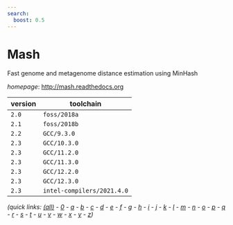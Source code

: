 ```yaml
---
search:
  boost: 0.5
---
```

# Mash

Fast genome and metagenome distance estimation using MinHash

*homepage*: <http://mash.readthedocs.org>

version | toolchain
--------|----------
``2.0`` | ``foss/2018a``
``2.1`` | ``foss/2018b``
``2.2`` | ``GCC/9.3.0``
``2.3`` | ``GCC/10.3.0``
``2.3`` | ``GCC/11.2.0``
``2.3`` | ``GCC/11.3.0``
``2.3`` | ``GCC/12.2.0``
``2.3`` | ``GCC/12.3.0``
``2.3`` | ``intel-compilers/2021.4.0``


*(quick links: [(all)](../index.md) - [0](../0/index.md) - [a](../a/index.md) - [b](../b/index.md) - [c](../c/index.md) - [d](../d/index.md) - [e](../e/index.md) - [f](../f/index.md) - [g](../g/index.md) - [h](../h/index.md) - [i](../i/index.md) - [j](../j/index.md) - [k](../k/index.md) - [l](../l/index.md) - [m](../m/index.md) - [n](../n/index.md) - [o](../o/index.md) - [p](../p/index.md) - [q](../q/index.md) - [r](../r/index.md) - [s](../s/index.md) - [t](../t/index.md) - [u](../u/index.md) - [v](../v/index.md) - [w](../w/index.md) - [x](../x/index.md) - [y](../y/index.md) - [z](../z/index.md))*

